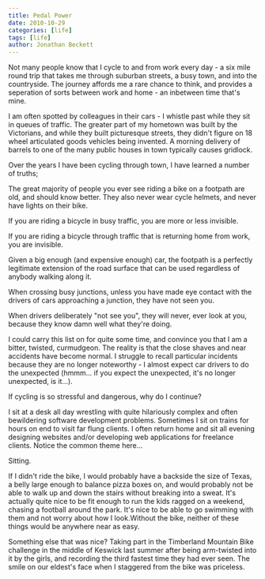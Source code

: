 ```yaml
---
title: Pedal Power
date: 2010-10-29
categories: [life]
tags: [life]
author: Jonathan Beckett
---
```


Not many people know that I cycle to and from work every day - a six mile round trip that takes me through suburban streets, a busy town, and into the countryside. The journey affords me a rare chance to think, and provides a seperation of sorts between work and home - an inbetween time that's mine.

I am often spotted by colleagues in their cars - I whistle past while they sit in queues of traffic. The greater part of my hometown was built by the Victorians, and while they built picturesque streets, they didn't figure on 18 wheel articulated goods vehicles being invented. A morning delivery of barrels to one of the many public houses in town typically causes gridlock.

Over the years I have been cycling through town, I have learned a number of truths;

The great majority of people you ever see riding a bike on a footpath are old, and should know better. They also never wear cycle helmets, and never have lights on their bike.

If you are riding a bicycle in busy traffic, you are more or less invisible.

If you are riding a bicycle through traffic that is returning home from work, you are invisible.

Given a big enough (and expensive enough) car, the footpath is a perfectly legitimate extension of the road surface that can be used regardless of anybody walking along it.

When crossing busy junctions, unless you have made eye contact with the drivers of cars approaching a junction, they have not seen you.

When drivers deliberately "not see you", they will never, ever look at you, because they know damn well what they're doing.

I could carry this list on for quite some time, and convince you that I am a bitter, twisted, curmudgeon. The reality is that the close shaves and near accidents have become normal. I struggle to recall particular incidents because they are no longer noteworthy - I almost expect car drivers to do the unexpected (hmmm... if you expect the unexpected, it's no longer unexpected, is it...).

If cycling is so stressful and dangerous, why do I continue?

I sit at a desk all day wrestling with quite hilariously complex and often bewildering software development problems. Sometimes I sit on trains for hours on end to visit far flung clients. I often return home and sit all evening designing websites and/or developing web applications for freelance clients. Notice the common theme here...

Sitting.

If I didn't ride the bike, I would probably have a backside the size of Texas, a belly large enough to balance pizza boxes on, and would probably not be able to walk up and down the stairs without breaking into a sweat. It's actually quite nice to be fit enough to run the kids ragged on a weekend, chasing a football around the park. It's nice to be able to go swimming with them and not worry about how I look.Without the bike, neither of these things would be anywhere near as easy.

Something else that was nice? Taking part in the Timberland Mountain Bike challenge in the middle of Keswick last summer after being arm-twisted into it by the girls, and recording the third fastest time they had ever seen. The smile on our eldest's face when I staggered from the bike was priceless.